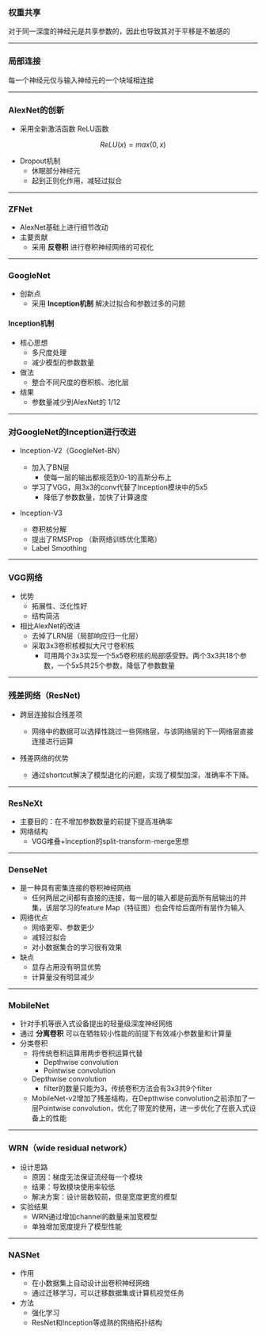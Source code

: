 ### 权重共享

对于同一深度的神经元是共享参数的，因此也导致其对于平移是不敏感的

---

### 局部连接

每一个神经元仅与输入神经元的一个块域相连接

---

### AlexNet的创新

- 采用全新激活函数 ReLU函数

$$ReLU(x) = max(0,x)$$

- Dropout机制
    - 休眠部分神经元
    - 起到正则化作用，减轻过拟合

---

### ZFNet

- AlexNet基础上进行细节改动
- 主要贡献
    - 采用 **反卷积** 进行卷积神经网络的可视化

---

### GoogleNet

- 创新点
    - 采用 **Inception机制** 解决过拟合和参数过多的问题

#### Inception机制
- 核心思想
    - 多尺度处理
    - 减少模型的参数数量
- 做法
    - 整合不同尺度的卷积核、池化层
- 结果
    - 参数量减少到AlexNet的 1/12

---

### 对GoogleNet的Inception进行改进
- Inception-V2（GoogleNet-BN）
    - 加入了BN层
        - 使每一层的输出都规范到0-1的高斯分布上
    - 学习了VGG，用3x3的conv代替了Inception模块中的5x5
        - 降低了参数数量，加快了计算速度

- Inception-V3
    - 卷积核分解
    - 提出了RMSProp （新网络训练优化策略）
    - Label Smoothing

---

### VGG网络
- 优势
    - 拓展性、泛化性好
    - 结构简洁
- 相比AlexNet的改进
    - 去掉了LRN层（局部响应归一化层）
    - 采取3x3卷积核模拟大尺寸卷积核
        - 可用两个3x3实现一个5x5卷积核的局部感受野。两个3x3共18个参数，一个5x5共25个参数，降低了参数数量

--- 

### 残差网络（ResNet)

- 跨层连接拟合残差项
    - 网络中的数据可以选择性跳过一些网络层，与该网络层的下一网络层直接连接进行运算

- 残差网络的优势
    - 通过shortcut解决了模型退化的问题，实现了模型加深，准确率不下降。

---

### ResNeXt
- 主要目的：在不增加参数数量的前提下提高准确率
- 网络结构
    - VGG堆叠+Inception的split-transform-merge思想

---

### DenseNet
- 是一种具有密集连接的卷积神经网络
    - 任何两层之间都有直接的连接，每一层的输入都是前面所有层输出的并集，该层学习的feature Map（特征图）也会传给后面所有层作为输入
- 网络优点
    - 网络更窄、参数更少
    - 减轻过拟合
    - 对小数据集合的学习很有效果
- 缺点
    - 显存占用没有明显优势
    - 计算量没有明显减少

---

### MobileNet

- 针对手机等嵌入式设备提出的轻量级深度神经网络
- 通过 **分离卷积** 可以在牺牲较小性能的前提下有效减小参数量和计算量
- 分类卷积
    - 将传统卷积运算用两步卷积运算代替
        - Depthwise convolution
        - Pointwise convolution
    - Depthwise convolution
        - filter的数量只能为3，传统卷积方法会有3x3共9个filter
    - MobileNet-v2增加了残差结构，在Depthwise convolution之前添加了一层Pointwise convolution，优化了带宽的使用，进一步优化了在嵌入式设备上的性能

---

### WRN（wide residual network）
- 设计思路
    - 原因：梯度无法保证流经每一个模块
    - 结果：导致模块使用率较低
    - 解决方案：设计层数较前，但是宽度更宽的模型
- 实验结果
    - WRN通过增加channel的数量来加宽模型
    - 单独增加宽度提升了模型性能

--- 

### NASNet
- 作用
    - 在小数据集上自动设计出卷积神经网络
    - 通过迁移学习，可以迁移数据集或计算机视觉任务
- 方法
    - 强化学习
    - ResNet和Inception等成熟的网络拓扑结构